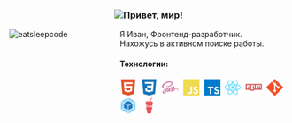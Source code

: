 <h3 align="center"><img src = "https://raw.githubusercontent.com/MartinHeinz/MartinHeinz/master/wave.gif" width = 30px>Привет, мир!</h3>

<img src="https://github.com/raghavk16/raghavk16/blob/master/giphy.webp" alt="eatsleepcode" width="200" height="200" align="left" />

Я Иван, Фронтенд-разработчик.  
Нахожусь в активном поиске работы.

<h4>Технологии:</h4>
<div>
  <img src="https://github.com/devicons/devicon/blob/master/icons/html5/html5-plain.svg" title="html" alt="html" width="30" height="30"/>&nbsp;
  <img src="https://github.com/devicons/devicon/blob/master/icons/css3/css3-plain.svg" title="css" alt="css" width="30" height="30"/>&nbsp;
  <img src="https://github.com/devicons/devicon/blob/master/icons/sass/sass-original.svg" title="sass" alt="sass" width="30" height="30"/>&nbsp;
  <img src="https://github.com/devicons/devicon/blob/master/icons/javascript/javascript-plain.svg" title="js" alt="js" width="30" height="30"/>&nbsp;
  <img src="https://github.com/devicons/devicon/blob/master/icons/typescript/typescript-plain.svg" title="ts" alt="ts" width="30" height="30"/>&nbsp;
  <img src="https://github.com/devicons/devicon/blob/master/icons/react/react-original.svg" title="react" alt="react" width="30" height="30"/>&nbsp;
  <img src="https://github.com/devicons/devicon/blob/master/icons/npm/npm-original-wordmark.svg" title="npm" alt="npm" width="30" height="30"/>&nbsp;
  <img src="https://github.com/devicons/devicon/blob/master/icons/git/git-plain.svg" title="git" alt="git" width="30" height="30"/>&nbsp;
  <img src="https://github.com/devicons/devicon/blob/master/icons/webpack/webpack-original.svg" title="webpack" alt="webpack" width="30" height="30"/>&nbsp;
  <img src="https://github.com/devicons/devicon/blob/master/icons/gulp/gulp-plain.svg" title="gulp" alt="gulp" width="30" height="30"/>&nbsp;
</div>
